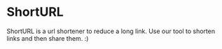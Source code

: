 # ShortURL

ShortURL is a url shortener to reduce a long link. Use our tool to shorten links and then share them. :)
